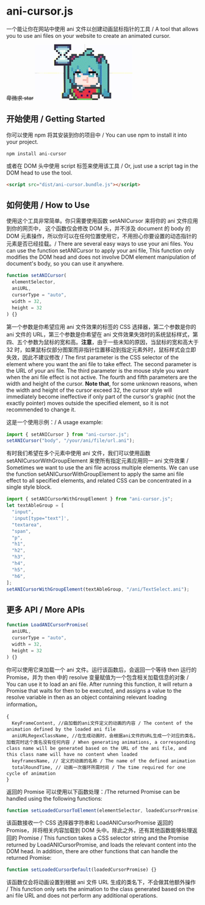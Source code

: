 # ani-cursor.js

一个能让你在网站中使用 ani 文件以创建动画鼠标指针的工具 / A tool that allows you to use ani files on your website to create an animated cursor.

~~卑微求 star~~
![Picture](https://raw.githubusercontent.com/qingzhengQB/ani-cursor.js/refs/heads/main/ani_cover.gif)

## 开始使用 / Getting Started

你可以使用 npm 将其安装到你的项目中 / You can use npm to install it into your project.

```
npm install ani-cursor
```

或者在 DOM 头中使用 script 标签来使用该工具 / Or, just use a script tag in the DOM head to use the tool.

```html
<script src="dist/ani-cursor.bundle.js"></script>
```

## 如何使用 / How to Use

使用这个工具非常简单。你只需要使用函数 setANICursor 来将你的 ani 文件应用到你的网页中， 这个函数仅会修改 DOM 头，并不涉及 document 的 body 的 DOM 元素操作，所以你可以在任何位置使用它，不用担心你要设置的动态指针的元素是否已经挂载。/ There are several easy ways to use your ani files. You can use the function setANICursor to apply your ani file, This function only modifies the DOM head and does not involve DOM element manipulation of document's body, so you can use it anywhere.

```javascript
function setANICursor(
  elementSelector,
  aniURL,
  cursorType = "auto",
  width = 32,
  height = 32
) {}
```

第一个参数是你希望应用 ani 文件效果的标签的 CSS 选择器，第二个参数是你的 ani 文件的 URL，第三个参数是你希望在 ani 文件效果失效时的系统鼠标样式，第四、五个参数为鼠标的宽和高。**注意**，由于一些未知的原因，当鼠标的宽和高大于 32 时，如果鼠标仅部分图案而非指针位置移动到指定元素外时，鼠标样式会立即失效，因此不建议修改 / The first parameter is the CSS selector of the element where you want the ani file to take effect. The second parameter is the URL of your ani file. The third parameter is the mouse style you want when the ani file effect is not active. The fourth and fifth parameters are the width and height of the cursor. **Note that**, for some unknown reasons, when the width and height of the cursor exceed 32, the cursor style will immediately become ineffective if only part of the cursor's graphic (not the exactly pointer) moves outside the specified element, so it is not recommended to change it.

这是一个使用示例：/ A usage example:

```javascript
import { setANICursor } from "ani-cursor.js";
setANICursor("body", "/your/ani/file/url.ani");
```

有时我们希望在多个元素中使用 ani 文件，我们可以使用函数 setANICursorWithGroupElement 来使所有指定元素应用同一 ani 文件效果 / Sometimes we want to use the ani file across multiple elements. We can use the function setANICursorWithGroupElement to apply the same ani file effect to all specified elements, and related CSS can be concentrated in a single style block.

```javascript
import { setANICursorWithGroupElement } from "ani-cursor.js";
let textAbleGroup = [
  "input",
  'input[type="text"]',
  "textarea",
  "span",
  "p",
  "h1",
  "h2",
  "h3",
  "h4",
  "h5",
  "h6",
];
setANICursorWithGroupElement(textAbleGroup, "/ani/TextSelect.ani");
```

## 更多 API / More APIs

```javascript
function LoadANICursorPromise(
  aniURL,
  cursorType = "auto",
  width = 32,
  height = 32
) {}
```

你可以使用它来加载一个 ani 文件。运行该函数后，会返回一个等待 then 运行的 Promise，并为 then 中的 resolve 变量赋值为一个包含相关加载信息的对象 / You can use it to load an ani file. After running this function, it will return a Promise that waits for then to be executed, and assigns a value to the resolve variable in then as an object containing relevant loading information。

```
{
  KeyFrameContent, //由加载的ani文件定义的动画的内容 / The content of the animation defined by the loaded ani file
  aniURLRegexClassName, //在生成动画时，会根据ani文件的URL生成一个对应的类名，加载完时这个类名没有任何内容 / When generating animations, a corresponding class name will be generated based on the URL of the ani file, and this class name will have no content when loaded
  keyframesName, // 定义的动画的名称 / The name of the defined animation
  totalRoundTime, // 动画一次循环所需时间 / The time required for one cycle of animation
}
```

返回的 Promise 可以使用以下函数处理：/The returned Promise can be handled using the following functions:

```javascript
function setLoadedCursorToElement(elementSelector, loadedCursorPromise) {}
```

该函数接收一个 CSS 选择器字符串和 LoadANICursorPromise 返回的 Promise，并将相关内容加载到 DOM 头中。除此之外，还有其他函数能够处理返回的 Promise / This function takes a CSS selector string and the Promise returned by LoadANICursorPromise, and loads the relevant content into the DOM head. In addition, there are other functions that can handle the returned Promise:

```javascript
function setLoadedCursorDefault(loadedCursorPromise) {}
```

该函数仅会将动画设置到根据 ani 文件 URL 生成的类名下，不会做其他额外操作 / This function only sets the animation to the class generated based on the ani file URL and does not perform any additional operations.
